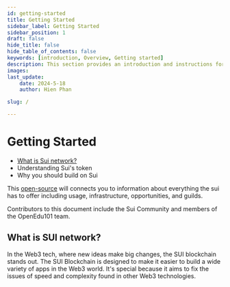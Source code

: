 ```yaml
---
id: getting-started
title: Getting Started
sidebar_label: Getting Started
sidebar_position: 1
draft: false
hide_title: false
hide_table_of_contents: false
keywords: [introduction, Overview, Getting started]
description: This section provides an introduction and instructions for getting started with the project.
images: 
last_update:
    date: 2024-5-18
    author: Hien Phan

slug: /

---
```


# Getting Started
* [What is Sui network?](https://github.com/openedu101/Move-developer-Vietnam/docs/Overview/getting-started#what-is-sui-network)
* Understanding Sui's token 
* Why you should build on Sui


This [open-source](https://github.com/openedu101/Move-developer-Vietnam) will connects you to information about everything the sui has to offer including usage, infrastructure, opportunities, and guilds.


Contributors to this document include the Sui Community and members of the OpenEdu101 team.

##  What is SUI network?
In the Web3 tech, where new ideas make big changes, the SUI blockchain stands out. The SUI Blockchain is designed to make it easier to build a wide variety of apps in the Web3 world. It's special because it aims to fix the issues of speed and complexity found in other Web3 technologies.



